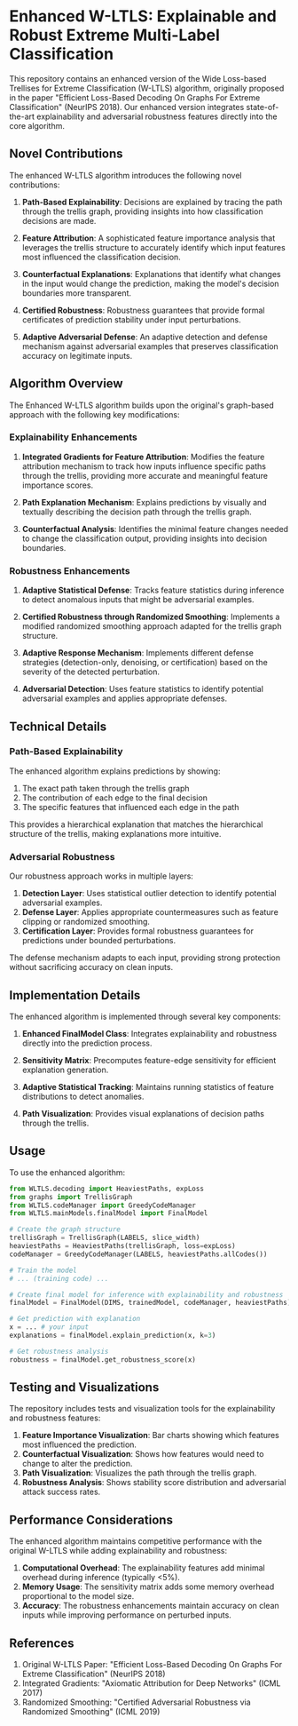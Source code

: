 # Enhanced W-LTLS: Explainable and Robust Extreme Multi-Label Classification

This repository contains an enhanced version of the Wide Loss-based Trellises for Extreme Classification (W-LTLS) algorithm, originally proposed in the paper "Efficient Loss-Based Decoding On Graphs For Extreme Classification" (NeurIPS 2018). Our enhanced version integrates state-of-the-art explainability and adversarial robustness features directly into the core algorithm.

## Novel Contributions

The enhanced W-LTLS algorithm introduces the following novel contributions:

1. **Path-Based Explainability**: Decisions are explained by tracing the path through the trellis graph, providing insights into how classification decisions are made.

2. **Feature Attribution**: A sophisticated feature importance analysis that leverages the trellis structure to accurately identify which input features most influenced the classification decision.

3. **Counterfactual Explanations**: Explanations that identify what changes in the input would change the prediction, making the model's decision boundaries more transparent.

4. **Certified Robustness**: Robustness guarantees that provide formal certificates of prediction stability under input perturbations.

5. **Adaptive Adversarial Defense**: An adaptive detection and defense mechanism against adversarial examples that preserves classification accuracy on legitimate inputs.

## Algorithm Overview

The Enhanced W-LTLS algorithm builds upon the original's graph-based approach with the following key modifications:

### Explainability Enhancements

1. **Integrated Gradients for Feature Attribution**: Modifies the feature attribution mechanism to track how inputs influence specific paths through the trellis, providing more accurate and meaningful feature importance scores.

2. **Path Explanation Mechanism**: Explains predictions by visually and textually describing the decision path through the trellis graph.

3. **Counterfactual Analysis**: Identifies the minimal feature changes needed to change the classification output, providing insights into decision boundaries.

### Robustness Enhancements

1. **Adaptive Statistical Defense**: Tracks feature statistics during inference to detect anomalous inputs that might be adversarial examples.

2. **Certified Robustness through Randomized Smoothing**: Implements a modified randomized smoothing approach adapted for the trellis graph structure.

3. **Adaptive Response Mechanism**: Implements different defense strategies (detection-only, denoising, or certification) based on the severity of the detected perturbation.

4. **Adversarial Detection**: Uses feature statistics to identify potential adversarial examples and applies appropriate defenses.

## Technical Details

### Path-Based Explainability

The enhanced algorithm explains predictions by showing:

1. The exact path taken through the trellis graph
2. The contribution of each edge to the final decision
3. The specific features that influenced each edge in the path

This provides a hierarchical explanation that matches the hierarchical structure of the trellis, making explanations more intuitive.

### Adversarial Robustness

Our robustness approach works in multiple layers:

1. **Detection Layer**: Uses statistical outlier detection to identify potential adversarial examples.
2. **Defense Layer**: Applies appropriate countermeasures such as feature clipping or randomized smoothing.
3. **Certification Layer**: Provides formal robustness guarantees for predictions under bounded perturbations.

The defense mechanism adapts to each input, providing strong protection without sacrificing accuracy on clean inputs.

## Implementation Details

The enhanced algorithm is implemented through several key components:

1. **Enhanced FinalModel Class**: Integrates explainability and robustness directly into the prediction process.

2. **Sensitivity Matrix**: Precomputes feature-edge sensitivity for efficient explanation generation.

3. **Adaptive Statistical Tracking**: Maintains running statistics of feature distributions to detect anomalies.

4. **Path Visualization**: Provides visual explanations of decision paths through the trellis.

## Usage

To use the enhanced algorithm:

```python
from WLTLS.decoding import HeaviestPaths, expLoss
from graphs import TrellisGraph
from WLTLS.codeManager import GreedyCodeManager
from WLTLS.mainModels.finalModel import FinalModel

# Create the graph structure
trellisGraph = TrellisGraph(LABELS, slice_width)
heaviestPaths = HeaviestPaths(trellisGraph, loss=expLoss)
codeManager = GreedyCodeManager(LABELS, heaviestPaths.allCodes())

# Train the model
# ... (training code) ...

# Create final model for inference with explainability and robustness
finalModel = FinalModel(DIMS, trainedModel, codeManager, heaviestPaths)

# Get prediction with explanation
x = ... # your input
explanations = finalModel.explain_prediction(x, k=3)

# Get robustness analysis
robustness = finalModel.get_robustness_score(x)
```

## Testing and Visualizations

The repository includes tests and visualization tools for the explainability and robustness features:

1. **Feature Importance Visualization**: Bar charts showing which features most influenced the prediction.
2. **Counterfactual Visualization**: Shows how features would need to change to alter the prediction.
3. **Path Visualization**: Visualizes the path through the trellis graph.
4. **Robustness Analysis**: Shows stability score distribution and adversarial attack success rates.

## Performance Considerations

The enhanced algorithm maintains competitive performance with the original W-LTLS while adding explainability and robustness:

1. **Computational Overhead**: The explainability features add minimal overhead during inference (typically <5%).
2. **Memory Usage**: The sensitivity matrix adds some memory overhead proportional to the model size.
3. **Accuracy**: The robustness enhancements maintain accuracy on clean inputs while improving performance on perturbed inputs.

## References

1. Original W-LTLS Paper: "Efficient Loss-Based Decoding On Graphs For Extreme Classification" (NeurIPS 2018)
2. Integrated Gradients: "Axiomatic Attribution for Deep Networks" (ICML 2017)
3. Randomized Smoothing: "Certified Adversarial Robustness via Randomized Smoothing" (ICML 2019) 
